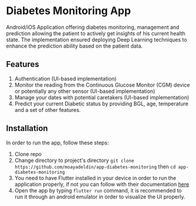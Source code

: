 # Diabetes Monitoring App

Android/iOS Application offering diabetes monitoring, management and prediction allowing the patient to actively get insights of his current health state. The implementation ensured deploying Deep Learning techniques to enhance the prediction ability based on the patient data.

## Features

1. Authentication (UI-based implementation)
2. Monitor the reading from the Continuous Glucose Monitor (CGM) device or potentially any other sensor (UI-based implementation)
3. Manage your dates with potential caretakers (UI-based implementation)
4. Predict your current Diabetic status by providing BGL, age, temperature and a set of other features.

## Installation

In order to run the app, follow these steps:
1. Clone repo
2. Change directory to project's directory
`git clone https://github.com/moayadeldin/app-diabetes-monitoring` then `cd app-diabetes-monitoring`
3. You need to have Flutter installed in your device in order to run the application properly, if not you can follow with their documentation [here](https://docs.flutter.dev/get-started/install)
4. Open the app by typing `flutter run` command, it is recommended to run it through an android emulator in order to visualize the UI properly.
